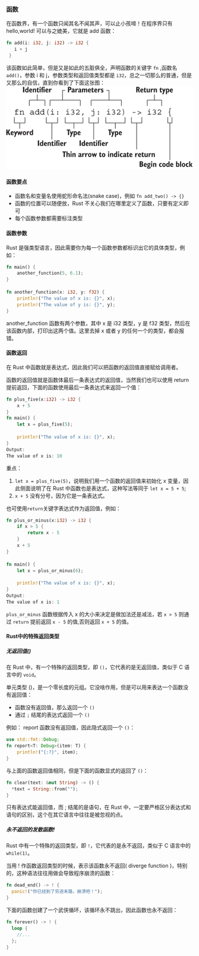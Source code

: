 ### **函数**
在函数界，有一个函数只闻其名不闻其声，可以止小孩啼！在程序界只有 hello,world! 可以与之媲美，它就是 add 函数：
```rust
fn add(i: i32, j: i32) -> i32 {
   i + j
 }
```
该函数如此简单，但是又是如此的五脏俱全，声明函数的关键字 `fn` ,函数名 `add()`，参数 i 和 j，参数类型和返回值类型都是 `i32`，总之一切那么的普通，但是又那么的自信，直到你看到了下面这张图：
![](images/01.png)

#### **函数要点**
- 函数名和变量名使用蛇形命名法(snake case)，例如 `fn add_two() -> {}`
- 函数的位置可以随便放，Rust 不关心我们在哪里定义了函数，只要有定义即可
- 每个函数参数都需要标注类型
#### **函数参数**
Rust 是强类型语言，因此需要你为每一个函数参数都标识出它的具体类型，例如：
```rust
fn main() {
    another_function(5, 6.1);
}

fn another_function(x: i32, y: f32) {
    println!("The value of x is: {}", x);
    println!("The value of y is: {}", y);
}
```
another_function 函数有两个参数，其中 x 是 i32 类型，y 是 f32 类型，然后在该函数内部，打印出这两个值。这里去掉 x 或者 y 的任何一个的类型，都会报错。

#### **函数返回**
在 Rust 中函数就是表达式，因此我们可以把函数的返回值直接赋给调用者。

函数的返回值就是函数体最后一条表达式的返回值，当然我们也可以使用 return 提前返回，下面的函数使用最后一条表达式来返回一个值：
```rust
fn plus_five(x:i32) -> i32 {
    x + 5
}
fn main() {
    let x = plus_five(5);

    println!("The value of x is: {}", x);
}
Output:
The value of x is: 10
```
重点：
1. `let x = plus_five(5)`，说明我们用一个函数的返回值来初始化 x 变量，因此侧面说明了在 Rust 中函数也是表达式，这种写法等同于 `let x = 5 + 5`;
2. `x + 5` 没有分号，因为它是一条表达式。

也可使用`return`关键字表达式作为返回值，例如：
```rust
fn plus_or_minus(x:i32) -> i32 {
    if x > 5 {
        return x - 5
    }
    x + 5
}

fn main() {
    let x = plus_or_minus(6);

    println!("The value of x is: {}", x);
}
Output:
The value of x is: 1
```

`plus_or_minus` 函数根据传入 x 的大小来决定是做加法还是减法，若 `x > 5` 则通过 `return` 提前返回 `x - 5` 的值,否则返回 `x + 5` 的值。

#### **Rust中的特殊返回类型**
##### **无返回值()**
在 Rust 中，有一个特殊的返回类型，即 `()`，它代表的是无返回值，类似于 C 语言中的 `void`。

单元类型 ()，是一个零长度的元组。它没啥作用，但是可以用来表达一个函数没有返回值：

- 函数没有返回值，那么返回一个 `()`
- 通过 `;` 结尾的表达式返回一个 `()`

例如：
report 函数没有返回值，因此隐式返回一个 `()`：
```rust
use std::fmt::Debug;
fn report<T: Debug>(item: T) {
    println!("{:?}", item);
}
```

与上面的函数返回值相同，但是下面的函数显式的返回了 `()`：
```rust
fn clear(text: &mut String) -> () {
  *text = String::from("");
}
```

只有表达式能返回值，而 ; 结尾的是语句，在 Rust 中，一定要严格区分表达式和语句的区别，这个在其它语言中往往是被忽视的点。

##### **永不返回的发散函数!**
Rust 中有一个特殊的返回类型，即 `!`，它代表的是永不返回，类似于 C 语言中的 `while(1)`。

当用 ! 作函数返回类型的时候，表示该函数永不返回( diverge function )，特别的，这种语法往往用做会导致程序崩溃的函数：
```rust
fn dead_end() -> ! {
  panic!("你已经到了穷途末路，崩溃吧！");
}
```
下面的函数创建了一个武侠循环，该循环永不跳出，因此函数也永不返回：
```rust
fn forever() -> ! {
  loop {
    //...
  };
}
```
